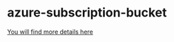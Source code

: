 # azure-subscription-bucket

[You will find more details here](https://www.kamilwiecek.com/blog/landing-zone-as-a-service-4)

